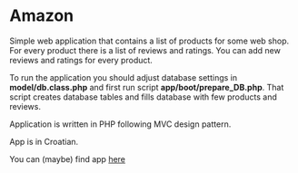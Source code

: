 # Amazon

Simple web application that contains a list of products for some web shop. For every product there is a list of reviews and ratings. You can add new reviews and ratings for every product.

To run the application you should adjust database settings in **model/db.class.php** and first run script **app/boot/prepare_DB.php**. That script creates database tables and fills database with few products and reviews. 

Application is written in PHP following MVC design pattern. 

App is in Croatian.

You can (maybe) find app [here](http://rp2.studenti.math.hr/~pcustic/dz2/amazon/index.php)

